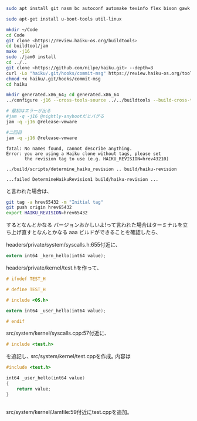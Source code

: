 ```bash
sudo apt install git nasm bc autoconf automake texinfo flex bison gawk build-essential unzip wget zip less zlib1g-dev libzstd-dev xorriso libtool gcc-multilib python3

sudo apt-get install u-boot-tools util-linux

mkdir ~/Code
cd Code
git clone <https://review.haiku-os.org/buildtools>
cd buildtool/jam
make -j16
sudo ./jam0 install
cd ../..
git clone <https://github.com/nilpe/haiku.git> --depth=3
curl -Lo "haiku/.git/hooks/commit-msg" https://review.haiku-os.org/tools/hooks/commit-msg
chmod +x haiku/.git/hooks/commit-msg
cd haiku

mkdir generated.x86_64; cd generated.x86_64
../configure -j16 --cross-tools-source ../../buildtools --build-cross-tools x86_64

# 最初はエラーが出る
#jam -q -j16 @nightly-anybootだとバグる
jam -q -j16 @release-vmware

#二回目
jam -q -j16 @release-vmware
```

```
fatal: No names found, cannot describe anything.
Error: you are using a Haiku clone without tags, please set
       the revision tag to use (e.g. HAIKU_REVISION=hrev43210)

../build/scripts/determine_haiku_revision .. build/haiku-revision

...failed DetermineHaikuRevision1 build/haiku-revision ...

```

と言われた場合は､

```bash
git tag -a hrev65432 -m "Initial tag"
git push origin hrev65432
export HAIKU_REVISION=hrev65432
```

するとなんとかなる
バージョンおかしいよ!って言われた場合はターミナルを立ち上げ直すとなんとかなる
aaa
ビルドができることを確認したら､

headers/private/system/syscalls.h:655付近に､
```c
extern int64 _kern_hello(int64 value);
```
headers/private/kernel/test.hを作って､

```c
# ifndef TEST_H

# define TEST_H

# include <OS.h>

extern int64 _user_hello(int64 value);

# endif
```

src/system/kernel/syscalls.cpp:57付近に､

```c
# include <test.h>
```

を追記し､
src/system/kernel/test.cppを作成｡
内容は

```C
#include <test.h>

int64 _user_hello(int64 value)
{
    return value;
}
 

```

src/system/kernel/Jamfile:59付近にtest.cppを追加｡
